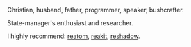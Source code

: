 Christian, husband, father, programmer, speaker, bushcrafter.

State-manager's enthusiast and researcher.

I highly recommend: [reatom](https://reatom.js.org), [reakit](https://reakit.io), [reshadow](https://reshadow.dev).
